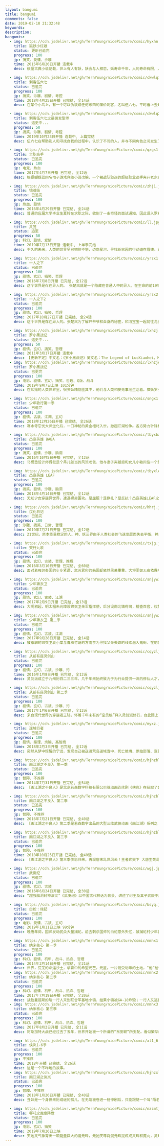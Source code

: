 ```yaml
---
layout: bangumi
title: bangumi
comments: false
date: 2019-02-10 21:32:48
keywords:
description:
bangumis:
  - img: https://cdn.jsdelivr.net/gh/TernYoung/nicePicture/comic/hyxhn.jpg
    title: 狐妖小红娘
    status: 更新已追完
    progress: 100
    jp: 搞笑、爱情、沙雕
    time: 2015年6月26日开播 连载中
    desc: 根据古典小说记载，世上有人有妖，妖会与人相恋，妖寿命千年，人的寿命有限，人死了，妖活着。人会投胎转世，但投胎以后不记得上辈子的爱。妖如果痴情的话，就去找狐妖“购买”一项服务，让投胎转世的人回忆起前世的爱……狐妖红娘这个角色就为此而诞生。作品主要讲述了以红娘为职业的狐妖，在为前世恋人牵红线的过程中发生的一系列有趣、神秘的故事。

  - img: https://cdn.jsdelivr.net/gh/TernYoung/nicePicture/comic/ckwlq1.jpg
    title: 刺客伍六七
    status: 已追完
    progress: 100
    jp: 搞笑、沙雕、剧情、粤腔
    time: 2018年4月25日开播 已完结, 全14话
    desc: 在某个小岛上，有一个可以伪装成任何东西的廉价刺客，名叫伍六七。平时看上去是个理发师，其实背地里却做着刺客生意。热爱理发事业，喜欢给人剪头发，善用剪刀——剪刀也是他的刺杀武器。由于初入刺客行当，行情十分廉价，因此接到的都是些奇葩的刺杀任务。在执行刺杀任务的过程中，与刺杀对象发生一系列有趣的意外事件。

  - img: https://cdn.jsdelivr.net/gh/TernYoung/nicePicture/comic/ckwlq2.jpg
    title: 刺客伍六七之最强发型师
    status: 追更中...
    progress: 50
    jp: 搞笑、沙雕、剧情、粤腔
    time: 2019年10月23日开播 连载中, 上篇完结
    desc: 伍六七在帮助别人和寻找自我的过程中，认识了不同的人，并与不同角色之间发生了有趣的故事，最终用爱与包容化解了仇恨与偏见。

  - img: https://cdn.jsdelivr.net/gh/TernYoung/nicePicture/comic/qzgs1.jpg
    title: 全职高手
    status: 已追完
    progress: 100
    jp: 电竞、热血
    time: 2017年4月7日开播 已完结, 全12话
    desc: 根据蝴蝶蓝同名电子游戏竞技小说改编，一个被战队驱逐的超级职业选手离开老东家，进入网吧自行组建战队，结识了形形色色的优秀队员，打挑战赛杀回了《荣耀》的职业联盟，并获得了最高的荣誉重回巅峰。

  - img: https://cdn.jsdelivr.net/gh/TernYoung/nicePicture/comic/zhj1.jpg
    title: 镇魂街
    status: 已追完
    progress: 100
    jp: 热血、剧情
    time: 2016年4月29日开播 已完结, 全24话
    desc: 普通的应届大学毕业生夏铃在求职之际，收到了一条奇怪的面试通知，因此误入罗刹街并遭到了危险，幸而被镇魂将曹焱兵搭救。然而接触中，曹焱兵却发现，夏铃也是寄灵人。与此同时，夏铃开始遭到不明身份刺客的追杀，曹焱兵亦被卷入其中，二人的命运从此开始了交集，而在这一切的背后，似乎还隐藏着某些更加危险的秘密……

  - img: https://cdn.jsdelivr.net/gh/TernYoung/nicePicture/comic/ll.jpg
    title: 灵笼
    status: 追更
    progress: 50
    jp: 科幻、剧情、爱情
    time: 2019年7月13日开播 连载中, 上半季完结
    desc: 不久的未来，人类的世界早已拥挤不堪，迈向星河、寻找新家园的行动迫在眉捷。正当一切有条不紊的推进之时，月相异动，脚下的大地爆发了长达数十年、剧烈的地质变化，人类在这场浩劫中所剩无几。当天地逐渐恢复平静，人们从废墟和深渊中重新踏上了这片熟悉而又陌生的大地。习惯了主宰一切的我们是否还是这个世界的主人？

  - img: https://cdn.jsdelivr.net/gh/TernYoung/nicePicture/comic/yrzx1.jpg
    title: 一人之下
    status: 已追完
    progress: 100
    jp: 剧情、玄幻、搞笑、哲理
    time: 2016年7月8日开播 已完结, 全12话
    desc: 这个世界是存在异人的。 张楚岚就是一个隐藏在普通人中的异人。在生命的前19年中，他一直小心隐藏着自己和别人的不同。直到有一天，神秘少女冯宝宝找上了他。从此他被活尸追，被怪人砍，被卷入了前所未见的麻烦之中……

  - img: https://cdn.jsdelivr.net/gh/TernYoung/nicePicture/comic/yrzx2.jpg
    title: 一人之下2
    status: 已追完
    progress: 100
    jp: 剧情、玄幻、搞笑、哲理
    time: 2017年10月27日开播 已完结, 全24话
    desc: 这个世界是存在异人的。张楚岚为了解开爷爷和自身的秘密，和冯宝宝一起前往龙虎山天师府参加异人界的盛会——罗天大醮，并与众多异人高手对战。

  - img: https://cdn.jsdelivr.net/gh/TernYoung/nicePicture/comic/lxhzj.jpg
    title: 罗小黑战记
    status: 追更中...
    progress: 50
    jp: 剧情、玄幻、搞笑、哲理
    time: 2011年3月17日开播 连载中
    desc: 【更新不定】中文名：《罗小黑战记》英文名：The Legend of LuoXiaohei，MTJJ动画出品 夜，猫妖盗取天明珠被谛听发现，被打回原形重伤而逃。在流落街头的时候被罗小白带回了家，起名罗小黑。故事就这样开始了…三千元巨资打造中国动画癫疯之作。主要讲述一个少女养猫而发生的种种离奇事件，整个作品画面风格很“中国式”。故事情节搞笑、温馨别致，信息量庞大！
  - img: https://cdn.jsdelivr.net/gh/TernYoung/nicePicture/comic/lxhzjdy.jpg
    title: 罗小黑战记
    status: 已更完
    progress: 100
    jp: 电影、剧情、玄幻、搞笑、哲理、Q版、战斗
    time: 2019年9月7日上映 101分钟
    desc: 在熙攘的人类世界里，很多妖精隐匿其中，他们与人类相安无事地生活着。猫妖罗小黑因为家园被破坏，开始了它的流浪之旅。这场旅途中惺惺相惜的妖精同类与和谐包容的人类伙伴相继出现，让小黑陷入了两难抉择，究竟何处才是真正的归属？

  - img: https://cdn.jsdelivr.net/gh/TernYoung/nicePicture/comic/sngx1.jpg
    title: 少年歌行第一季
    status: 已追完
    progress: 100
    jp: 剧情、古装、江湖、玄幻
    time: 2018年12月26日开播 已完结, 全26话
    desc: 寒水寺忘忧大师坐化后，一口神秘的黄金棺材入世，掀起江湖纷争。各方势力针锋相对，雷无桀、萧瑟、唐莲、司空千落、天女蕊等相继卷入争端，一场围绕黄金棺材的故事即将上演。策马江湖梦，倚剑踏歌行。黄金棺材的秘密，逐渐浮现……

  - img: https://cdn.jsdelivr.net/gh/TernYoung/nicePicture/comic/tbyxbaba.jpg
    title: 凸变英雄 BABA
    status: 已追完
    progress: 100
    jp: 搞笑、剧情、沙雕、脑洞
    time: 2016年10月5日开播 已完结, 全12话
    desc: 马桶垫设计师伢叔是个吊儿郎当的风流老爸，他与妻子离婚后和女儿小敏同住一个屋檐下。但两人却格格不入，日常充满着争执和吐槽。某日，伢叔被吸入马桶中，获得了拯救地球的重要使命，而形象却从高富帅变成了矮挫丑。与此同时，外星侵略者如期而至，超能英雄与反派之间的爆笑较量就此展开——

  - img: https://cdn.jsdelivr.net/gh/TernYoung/nicePicture/comic/tbyxleaf.jpg
    title: 凸变英雄 LEAF
    status: 已追完
    progress: 100
    jp: 搞笑、剧情、沙雕、脑洞
    time: 2018年4月14日开播 已完结, 全12话
    desc: 无知少女穿越异世界，遭遇裸男围攻。是屈服？是挣扎？是反抗？凸变英雄LEAF之脱变英雄，看春光乍泄，照亮世界！

  - img: https://cdn.jsdelivr.net/gh/TernYoung/nicePicture/comic/hhrj.jpg
    title: 汉化日记
    status: 已追完
    progress: 100
    jp: 沙雕、搞笑、日常、哲理
    time: 2019年7月21日开播 已完结, 全12话
    desc: 21世纪，原本能量稳定的人、神、妖三界由于人类社会的飞速发展而失去平衡，神、妖两界紧急启动救世计划，决定派出一批神仙、妖怪来到人界寻找救世方案。苏莫婷是一个带着“神妖之子”身份的社畜女青年，在被父母以“独立自强”为理由请出家门后，遇到了同样流落人间的二货帅气小萌神——天机星以及神秘沉稳酷猫妖——地魁。在土地的主导下，三人结成救世组合，开始上演搞笑而又扎心的无厘头日常。

  - img: https://cdn.jsdelivr.net/gh/TernYoung/nicePicture/comic/txjg.jpg
    title: 天行九歌
    status: 已追完
    progress: 100
    jp: 剧情、玄幻、古装、哲理、推理
    time: 2016年3月10日开播 已完结, 全60话
    desc: 面对着强邻秦国的步步紧逼，危若累卵的韩国却依然黑幕重重。大将军姬无夜依靠手下“夜幕四凶将”,垄断了韩国的军事、政治、经济……几乎一切领域，并且有计划地扑灭所有可能带领韩国复兴的希望。面对如此残酷的局面，从齐国学成归来的王室子弟韩非，凭着惊才绝艳的智慧,与鬼谷传人卫庄联手组建了体现法家精神的“流沙”组织，带领张良、紫女等人与姬无夜的黑暗势力进行了惊心动魄的对决。

  - img: https://cdn.jsdelivr.net/gh/TernYoung/nicePicture/comic/snjyw1.jpg
    title: 少年锦衣卫
    status: 已追完
    progress: 100
    jp: 剧情、玄幻、古装、江湖
    time: 2017年2月9日开播 已完结, 全13话
    desc: 大明初起，明太祖朱元璋设锦衣卫亲军指挥使，后分设南北镇府司，稽查百官，权势煊赫。锦衣卫沿袭百年，南北镇抚司水火不容，外寇虎视中原，江湖烽烟迭起，盗匪猖獗，群盗之中最有名的便是“三盗”。 少年袁小棠身为北镇抚司指挥使袁笑之的独生儿子，眼见皇城惊变，一心想要证明自己，立得大功......

  - img: https://cdn.jsdelivr.net/gh/TernYoung/nicePicture/comic/snjyw2.jpg
    title: 少年锦衣卫 第二季
    status: 已追完
    progress: 100
    jp: 剧情、玄幻、古装、江湖
    time: 2017年9月28日开播 已完结, 全14话
    desc: 被撤职的锦衣卫袁小棠与青梅竹马的方雨亭为寻找父亲失踪的线索潜入鬼街、在朋友石尧山等人的帮助下，一路逛鬼街、破机关、遇各路神秘人物……乱斗与阴谋轮番上演，随着旧事的重提，一切谜团都渐渐有了答案。

  - img: https://cdn.jsdelivr.net/gh/TernYoung/nicePicture/comic/cqyzljs1.jpg
    title: 从前有座灵剑山
    status: 已追完
    progress: 100
    jp: 剧情、玄幻、古装、沙雕、污
    time: 2016年1月8日开播 已完结, 全12话
    desc: 灵剑派成立于九州历四二三三年，几千年来始终致力于为行业提供一流的修仙人才，如今位列万仙盟五大超品宗派之一，掌门风吟真人担任万仙盟七大常务长老，修为盖世。 灵剑派坚持和平与发展的主题，门派核心价值理念是求真、求善、求种。为进一步扩充门派力量，补充新鲜血液，拟于近期召开升仙大会，诚邀各路精英前来。

  - img: https://cdn.jsdelivr.net/gh/TernYoung/nicePicture/comic/cqyzljs2.jpg
    title: 从前有座灵剑山 第二季
    status: 已追完
    progress: 100
    jp: 剧情、玄幻、古装、沙雕、污
    time: 2017年1月6日开播 已完结, 全12话
    desc: 来自现代世界的穿越者王陆，怀着千年未有的“空灵根”拜入灵剑派修行，自此踏上了他独树一帜的修仙之路。在第二季的故事中，王陆与灵剑派新入门弟子们下山历练，会有怎样的考验在等待着他呢？

  - img: https://cdn.jsdelivr.net/gh/TernYoung/nicePicture/comic/myxz.jpg
    title: 迷域行者
    status: 已追完
    progress: 100
    jp: 剧情、推理、烧脑、高智商
    time: 2018年2月3日开播 已完结, 全12话
    desc: 突然从梦中惊醒的宁远，发现自己被送进荒岛迷域当中，死亡绝境、原始部落、变异病毒……各种危机接踵而来。迷域之中绝处逢生，神秘荒岛生死抗争！友情和义气，背叛与猜忌，素未谋面的陌生人在这绝境之中是敌是友，是非较人心孰轻孰重，冒险或牺牲为失为得？

  - img: https://cdn.jsdelivr.net/gh/TernYoung/nicePicture/comic/hjhzblr1.jpg
    title: 画江湖之不良人 第一季
    status: 已追完
    progress: 100
    jp: 智障、不推荐
    time: 2014年7月31日开播 已完结, 全54话
    desc: 《画江湖之不良人》是北京若森数字科技有限公司继动画连续剧《侠岚》在获取了巨大的市场成功之后推出的又一部大型三维历史武侠动画钜制。这部动画描述了交织着战乱与黑暗的唐末时期，几位主角于乱世里经历了青春与爱情、背叛与忠诚的沧桑变幻、悲喜轮回 ，最终成为了终结这个时代开创新纪元的决定性力量，是一段浪漫辉煌的中国式武侠历史传奇故事。

  - img: https://cdn.jsdelivr.net/gh/TernYoung/nicePicture/comic/hjhzblr2.jpg
    title: 画江湖之不良人 第二季
    status: 已追完
    progress: 100
    jp: 智障、不推荐
    time: 2016年7月21日开播 已完结, 全40话
    desc: 《画江湖之不良人》第二季是若森数字出品的大型三维武侠动画《画江湖》系列之《不良人》的第二部作品。龙泉宝藏重现于世，不良人、玄冥教、通文馆、幻音坊、天师府等江湖势力闻风而动！问诸王，谁能扬刀立马号令天下！大唐遗孤李星云这个龙泉宝藏的关键人物，是再造大唐盛世还是退隐江湖？林轩与子凡是否能解开误会再续情缘？天机难测，世人为棋，《画江湖之不良人》第二季继续为你演绎浪漫而辉煌的中国式传奇武侠！

  - img: https://cdn.jsdelivr.net/gh/TernYoung/nicePicture/comic/hjhzblr3.jpg
    title: 画江湖之不良人 第三季
    status: 已追完
    progress: 100
    jp: 智障、不推荐
    time: 2018年10月25日开播 已完结, 全40话
    desc: 《画江湖之不良人》第三季侠影归来，再现唐末乱世风云！王者弈天下 大唐生死局！乾陵被毁、龙泉宝藏下落不明，前朝皇子李星云欲归隐山林，不良帅决心挟天子以令诸侯，号召江湖各大势力复辟大唐，王道与霸道将在这片权力漩涡中进行终极对垒！贵妃墓、长安城诉说着昔日盛唐的锦绣江山；苗疆巫蛊、湘西赶尸揭开了江湖中不为人知的明争暗斗......

  - img: https://cdn.jsdelivr.net/gh/TernYoung/nicePicture/comic/wgj.jpg
    title: 武庚纪
    status: 已追完
    progress: 100
    jp: 剧情、玄幻、古装
    time: 2016年6月24日开播 已完结, 全30话
    desc: “超强脑洞封神演义”《武庚纪》以中国古代神话为背景，讲述了纣王及其子武庚不屈于神的奴役，追求独立自由生活而不断战斗的热血传奇！人、神、冥三大种族为了争夺生存、自由和荣耀开启了长达千年的战争......

  - img: https://cdn.jsdelivr.net/gh/TernYoung/nicePicture/comic/bsyq.jpg
    title: 白蛇：缘起
    status: 已追完
    progress: 100
    jp: 电影、爱情、古装、玄幻
    time: 2019年1月11日上映 99分钟
    desc: 晚唐年间，国师发动民众大量捕蛇。前去刺杀国师的白蛇意外失忆，被捕蛇村少年救下。为帮助少女找回记忆，两人踏上了一段冒险旅程。冒险的过程让两人感情迅速升温，但少女蛇妖的身份也逐渐显露，另一边国师与蛇族之间不可避免的大战也即将打响，两人的爱情将要接受巨大考验。

  - img: https://cdn.jsdelivr.net/gh/TernYoung/nicePicture/comic/nmhx1.jpg
    title: 纳米核心 第一季
    status: 已追完
    progress: 100
    jp: 科幻、剧情、机甲、战斗、热血、哲理
    time: 2014年2月14日开播 已完结, 全21话
    desc: 世界，荒芜的命运沙土，孕育中的希望光芒。元星，一片饱受劫难的土地，“他”给予人们提示，被迫做出抉择。他们选择了科技，他们选择了进化，他们选择了延续与革新的文明，他们选择了荣誉为他们命名——亚人。故事的帷幕正式拉开……
  - img: https://cdn.jsdelivr.net/gh/TernYoung/nicePicture/comic/nmhx2.jpg
    title: 纳米核心 第二季
    status: 已追完
    progress: 100
    jp: 科幻、剧情、机甲、战斗、热血、哲理
    time: 2017年7月19日开播 已完结, 全20话
    desc: 战胜曼德斯的瑞一行人来到联合军基地小镇，结果小镇被GA-18炸毁；一行人又逃到变种人部落，结果变种人部落被耶梦加得毁灭；最终一行人冲上阿斯加特展开最终大战，一场世纪较量之后，以阿斯加特的坠落落下了战争的帷幕。然而，这却只是一场阴谋的开始……
  - img: https://cdn.jsdelivr.net/gh/TernYoung/nicePicture/comic/nmhx3.jpg
    title: 纳米核心 第三季
    status: 已追完
    progress: 100
    jp: 科幻、剧情、机甲、战斗、热血、哲理
    time: 2017年8月2日开播 已完结, 全11话
    desc: 阿斯加特大战已经过去了五年，世界开始被一个所谓的“东安联”所支配。看似繁华的商都实际暗流涌动，一时间，夹缝中求生的变种人、堕落凡间的亚人、神秘的黄昏组织以及消失了五年的瑞都出现在了商都这个舞台 ……

  - img: https://cdn.jsdelivr.net/gh/TernYoung/nicePicture/comic/xl1_6.jpg
    title: 侠岚1-6季
    status: 已追完
    progress: 100
    jp: 不推荐
    time: 2018年开播 已完结, 全26话
    desc: 这是一个不咋地的故事。
  - img: https://cdn.jsdelivr.net/gh/TernYoung/nicePicture/comic/hjhzxl.jpg
    title: 画江湖之侠岚
    status: 已追完
    progress: 100
    jp: 智障、不推荐
    time: 2018年1月26日开播 已完结, 全40话
    desc: 丑妹是一个身世来历成谜的孤儿，在无端被卷进一桩惨剧后，只能跟随一个叫"陌名"的男人浪迹江湖。丑妹体内所蕴含的元炁引起了侠岚的关注，他们对丑妹和陌名展开了一场疯狂的搜捕…危急关头，另一群被称作"叛境侠岚"的人——山鬼谣、千钧、碧婷、游不动、辰月，也相继加入战斗…

  - img: https://cdn.jsdelivr.net/gh/TernYoung/nicePicture/comic/nzzmtjs.jpg
    title: 哪吒之魔童降世
    status: 已追完
    progress: 100
    jp: 电影、玄幻、搞笑
    time: 2019年7月26日上映 
    desc: 天地灵气孕育出一颗能量巨大的混元珠，元始天尊将混元珠提炼成灵珠和魔丸，灵珠投胎为人，助周伐纣时可堪大用；而魔丸则会诞出魔王，为祸人间。元始天尊启动了天劫咒语，3年后天雷将会降临，摧毁魔丸。太乙受命将灵珠托生于陈塘关李靖家的儿子哪吒身上。然而阴差阳错，灵珠和魔丸竟然被掉包。本应是灵珠英雄的哪吒却成了混世大魔王。调皮捣蛋顽劣不堪的哪吒却徒有一颗做英雄的心。然而面对众人对魔丸的误解和即将来临的天雷的降临，哪吒是否命中注定会立地成魔？他将何去何从？
---
```

